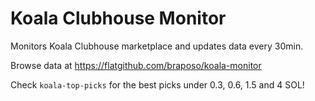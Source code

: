 # Koala Clubhouse Monitor

Monitors Koala Clubhouse marketplace and updates data every 30min.

Browse data at https://flatgithub.com/braposo/koala-monitor

Check `koala-top-picks` for the best picks under 0.3, 0.6, 1.5 and 4 SOL!